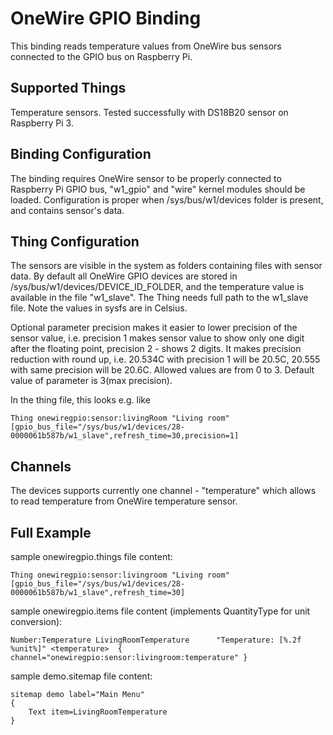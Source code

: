 # OneWire GPIO Binding

This binding reads temperature values from OneWire bus sensors connected to the GPIO bus on Raspberry Pi.


## Supported Things

Temperature sensors. 
Tested successfully with DS18B20 sensor on Raspberry Pi 3.


## Binding Configuration

The binding requires OneWire sensor to be properly connected to Raspberry Pi GPIO bus,
"w1_gpio" and "wire" kernel modules should be loaded.
Configuration is proper when /sys/bus/w1/devices folder is present, and contains sensor's data. 

## Thing Configuration

The sensors are visible in the system as folders containing files with sensor data.
By default all OneWire GPIO devices are stored in /sys/bus/w1/devices/DEVICE_ID_FOLDER, 
and the temperature value is available in the file "w1_slave". The Thing needs full path to the w1_slave file.
Note the values in sysfs are in Celsius.

Optional parameter precision makes it easier to lower precision of the sensor value, i.e. precision 1 makes sensor value to show only one digit after the floating point, precision 2 - shows 2 digits. It makes precision reduction with round up, i.e. 20.534C with precision 1 will be 20.5C, 20.555 with same precision will be 20.6C. Allowed values are from 0 to 3. Default value of parameter is 3(max precision).

In the thing file, this looks e.g. like

```
Thing onewiregpio:sensor:livingRoom "Living room" [gpio_bus_file="/sys/bus/w1/devices/28-0000061b587b/w1_slave",refresh_time=30,precision=1]
```

## Channels

The devices supports currently one channel - "temperature" which allows to read temperature from OneWire temperature sensor.


## Full Example

sample onewiregpio.things file content:

```
Thing onewiregpio:sensor:livingroom "Living room" [gpio_bus_file="/sys/bus/w1/devices/28-0000061b587b/w1_slave",refresh_time=30]
```

sample onewiregpio.items file content (implements QuantityType for unit conversion):

``` 
Number:Temperature LivingRoomTemperature      "Temperature: [%.2f %unit%]" <temperature>  { channel="onewiregpio:sensor:livingroom:temperature" }
```

sample demo.sitemap file content:

```
sitemap demo label="Main Menu"
{
    Text item=LivingRoomTemperature
}
```
